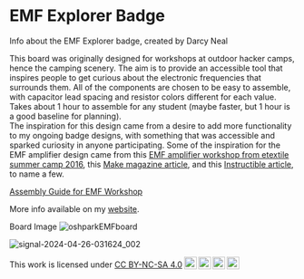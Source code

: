 # EMF Explorer Badge

 Info about the EMF Explorer badge, created by Darcy Neal

This board was originally designed for workshops at outdoor hacker camps, hence the camping scenery. The aim is to provide an accessible tool that inspires people to get curious about the electronic frequencies that surrounds them. All of the components are chosen to be easy to assemble, with capacitor lead spacing and resistor colors different for each value.  Takes about 1 hour to assemble for any student (maybe faster, but 1 hour is a good baseline for planning).  
The inspiration for this design came from a desire to add more functionality to my ongoing badge designs, with something that was accessible and sparked curiosity in anyone participating. Some of the inspiration for the EMF amplifier design came from this [EMF amplifier workshop from etextile summer camp 2016](https://etextile-summercamp.org/2016/emf/), this [Make magazine article](https://makezine.com/projects/weekend-project-sample-weird-sounds-electromagnetic-fields), and this [Instructible article](https://www.instructables.com/Electromagnetic-Field-EMF-Detector-With-LM358/), to name a few. 

[Assembly Guide for EMF Workshop](https://docs.google.com/document/d/e/2PACX-1vSb3gzUvmsaAEuR10mp6YfLUYIfLCaJ3SjQot15XgVXoP6KsmwcbKtgBSPaPRIU442FdPkQgaSOf08q/pub)

More info available on my [website](www.darcyneal.com/emf-explorer-badge). 


Board Image
![oshparkEMFboard](https://github.com/Drc3p0/EMF-Explorer-Badge/assets/5934416/30ba6286-c251-4429-aaae-bb157a99cee2)

![signal-2024-04-26-031624_002](https://github.com/Drc3p0/EMF-Explorer-Badge/assets/5934416/a535f246-b646-4714-8925-f125b6f0ea7e)

 <p xmlns:cc="http://creativecommons.org/ns#" >This work is licensed under <a href="https://creativecommons.org/licenses/by-nc-sa/4.0/?ref=chooser-v1" target="_blank" rel="license noopener noreferrer" style="display:inline-block;">CC BY-NC-SA 4.0<img style="height:22px!important;margin-left:3px;vertical-align:text-bottom;" src="https://mirrors.creativecommons.org/presskit/icons/cc.svg?ref=chooser-v1" alt=""><img style="height:22px!important;margin-left:3px;vertical-align:text-bottom;" src="https://mirrors.creativecommons.org/presskit/icons/by.svg?ref=chooser-v1" alt=""><img style="height:22px!important;margin-left:3px;vertical-align:text-bottom;" src="https://mirrors.creativecommons.org/presskit/icons/nc.svg?ref=chooser-v1" alt=""><img style="height:22px!important;margin-left:3px;vertical-align:text-bottom;" src="https://mirrors.creativecommons.org/presskit/icons/sa.svg?ref=chooser-v1" alt=""></a></p> 
